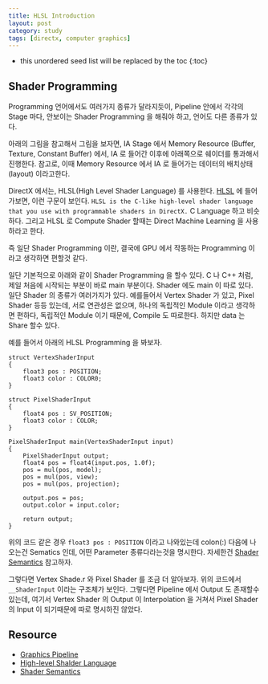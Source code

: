 ```yaml
---
title: HLSL Introduction
layout: post
category: study
tags: [directx, computer graphics]
---
```


* this unordered seed list will be replaced by the toc
{:toc}

## Shader Programming

Programming 언어에서도 여러가지 종류가 달라지듯이, Pipeline 안에서 각각의 Stage 마다, 안보이는 Shader Programming 을 해줘야 하고, 언어도 다른 종류가 있다.

아래의 그림을 참고해서 그림을 보자면, IA Stage 에서 Memory Resource (Buffer, Texture, Constant Buffer) 에서, IA 로 들어간 이후에 아래쪽으로 쉐이더를 통과해서 진행한다. 참고로, 이때 Memory Resource 에서 IA 로 들어가는 데이터의 배치상태(layout) 이라고한다.

DirectX 에서는, HLSL(High Level Shader Language) 를 사용한다. [HLSL](https://learn.microsoft.com/en-us/windows/win32/direct3dhlsl/dx-graphics-hlsl) 에 들어가보면, 이런 구문이 보인다. `HLSL is the C-like high-level shader language that you use with programmable shaders in DirectX.` C Language 하고 비슷하다. 그리고 HLSL 로 Compute Shader 할때는 Direct Machine Learning 을 사용하라고 한다.

즉 일단 Shader Programming 이란, 결국에 GPU 에서 작동하는 Programming 이라고 생각하면 편할것 같다.

일단 기본적으로 아래와 같이 Shader Programming 을 할수 있다. C 나 C++ 처럼, 제일 처음에 시작되는 부분이 바로 main 부분이다. Shader 에도 main 이 따로 있다. 일단 Shader 의 종류가 여러가지가 있다. 예를들어서 Vertex Shader 가 있고, Pixel Shader 등등 있는데, 서로 연관성은 없으며, 하나의 독립적인 Module 이라고 생각하면 편하다, 독립적인 Module 이기 때문에, Compile 도 따로한다. 하지만 data 는 Share 할수 있다.

예를 들어서 아래의 HLSL Programming 을 봐보자. 

```hlsl
struct VertexShaderInput
{
    float3 pos : POSITION;
    float3 color : COLOR0;
}

struct PixelShaderInput
{
    float4 pos : SV_POSITION;
    float3 color : COLOR;
}

PixelShaderInput main(VertexShaderInput input)
{
    PixelShaderInput output;
    float4 pos = float4(input.pos, 1.0f);
    pos = mul(pos, model);
    pos = mul(pos, view);
    pos = mul(pos, projection);

    output.pos = pos;
    output.color = input.color;

    return output;
}
```

위의 코드 같은 경우 `float3 pos : POSITION` 이라고 나와있는데 colon(:) 다음에 나오는건 Sematics 인데, 어떤 Parameter 종류다라는것을 명시한다. 자세한건 [Shader Semantics](https://learn.microsoft.com/en-us/windows/win32/direct3dhlsl/dx-graphics-hlsl-semantics) 참고하자.

그렇다면 Vertex Shade.r 와 Pixel Shader 를 조금 더 알아보자. 위의 코드에서 `__ShaderInput` 이라는 구조체가 보인다. 그렇다면 Pipeline 에서 Output 도 존재할수 있는데, 여기서 Vertex Shader 의 Output 이 Interpolation 을 거쳐서 Pixel Shader 의 Input 이 되기때문에 따로 명시하진 않았다.

## Resource

- [Graphics Pipeline](https://learn.microsoft.com/en-us/windows/win32/direct3d11/overviews-direct3d-11-graphics-pipeline)
- [High-level Shalder Language](https://learn.microsoft.com/en-us/windows/win32/direct3dhlsl/dx-graphics-hlsl)
- [Shader Semantics](https://learn.microsoft.com/en-us/windows/win32/direct3dhlsl/dx-graphics-hlsl-semantics)